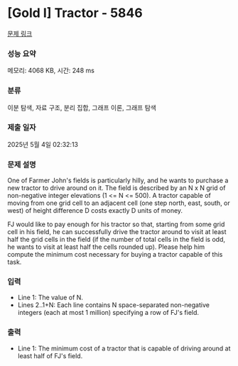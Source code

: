 # [Gold I] Tractor - 5846 

[문제 링크](https://www.acmicpc.net/problem/5846) 

### 성능 요약

메모리: 4068 KB, 시간: 248 ms

### 분류

이분 탐색, 자료 구조, 분리 집합, 그래프 이론, 그래프 탐색

### 제출 일자

2025년 5월 4일 02:32:13

### 문제 설명

<p>One of Farmer John's fields is particularly hilly, and he wants to purchase a new tractor to drive around on it.  The field is described by an N x N grid of non-negative integer elevations (1 <= N <= 500).  A tractor capable of moving from one grid cell to an adjacent cell (one step north, east, south, or west) of height difference D costs exactly D units of money.</p><p>FJ would like to pay enough for his tractor so that, starting from some grid cell in his field, he can successfully drive the tractor around to visit at least half the grid cells in the field (if the number of total cells in the field is odd, he wants to visit at least half the cells rounded up).  Please help him compute the minimum cost necessary for buying a tractor capable of this task.</p>

### 입력 

 <ul><li>Line 1: The value of N.</li><li>Lines 2..1+N: Each line contains N space-separated non-negative integers (each at most 1 million) specifying a row of FJ's field.</li></ul>

### 출력 

 <ul><li>Line 1: The minimum cost of a tractor that is capable of driving around at least half of FJ's field.</li></ul>

